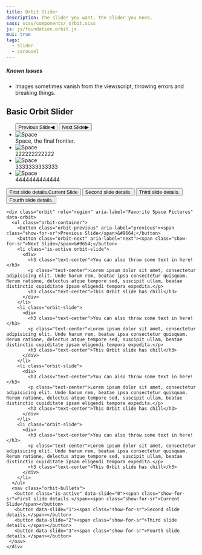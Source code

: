 ```yaml
---
title: Orbit Slider
description: The slider you want, the slider you need.
sass: scss/components/_orbit.scss
js: js/foundation.orbit.js
mui: true
tags:
  - slider
  - carousel
---
```


<div class="alert callout">
  <h5>Known Issues</h5>
  <ul>
    <li>Images sometimes vanish from the view/script, throwing errors and breaking things.</li>
 </ul>
</div>


## Basic Orbit Slider

<!-- ``` -->
<div class="orbit" role="region" aria-label="Favorite Nicolas Cage Pictures" data-orbit>
<!-- <div class="orbit-container" style='z-index: 5;'>
  <ul> -->
  <ul class="orbit-container">
    <button class="orbit-previous" aria-label="previous"><span class="show-for-sr">Previous Slide</span>&#9664;</button>
    <button class="orbit-next" aria-label="next"><span class="show-for-sr">Next Slide</span>&#9654;</button>
    <li class="is-active orbit-slide">
      <img class="orbit-image" src="assets/img/interchange/small.jpg" alt="Space">
      <figcaption class="orbit-caption">Space, the final frontier.</figcaption>
    </li>
    <li class="orbit-slide">
      <img class="orbit-image" src="http://placekitten.com/g/500/300" alt="Space">
      <figcaption class="orbit-caption">222222222222</figcaption>
    </li>
    <li class="orbit-slide">
      <img class="orbit-image" src="http://placekitten.com/g/600/300" alt="Space">
      <figcaption class="orbit-caption">3333333333333</figcaption>
    </li>
    <li class="orbit-slide">
      <img class="orbit-image" src="http://placekitten.com/g/700/300" alt="Space">
      <figcaption class="orbit-caption">4444444444444</figcaption>
    </li>
  </ul>
<!-- </div> -->
  <nav class="orbit-bullets">
   <button class="is-active" data-slide="0"><span class="show-for-sr">First slide details.</span><span class="show-for-sr">Current Slide</span></button>
   <button data-slide="1"><span class="show-for-sr">Second slide details.</span></button>
   <button data-slide="2"><span class="show-for-sr">Third slide details.</span></button>
   <button data-slide="3"><span class="show-for-sr">Fourth slide details.</span></button>
 </nav>
</div>
<!-- ``` -->

```html_example
<div class="orbit" role="region" aria-label="Favorite Space Pictures" data-orbit>
  <ul class="orbit-container">
    <button class="orbit-previous" aria-label="previous"><span class="show-for-sr">Previous Slide</span>&#9664;</button>
    <button class="orbit-next" aria-label="next"><span class="show-for-sr">Next Slide</span>&#9654;</button>
    <li class="is-active orbit-slide">
      <div>
        <h3 class="text-center">You can also throw some text in here!</h3>
        <p class="text-center">Lorem ipsum dolor sit amet, consectetur adipisicing elit. Unde harum rem, beatae ipsa consectetur quisquam. Rerum ratione, delectus atque tempore sed, suscipit ullam, beatae distinctio cupiditate ipsam eligendi tempora expedita.</p>
        <h3 class="text-center">This Orbit slide has chill</h3>
      </div>
    </li>
    <li class="orbit-slide">
      <div>
        <h3 class="text-center">You can also throw some text in here!</h3>
        <p class="text-center">Lorem ipsum dolor sit amet, consectetur adipisicing elit. Unde harum rem, beatae ipsa consectetur quisquam. Rerum ratione, delectus atque tempore sed, suscipit ullam, beatae distinctio cupiditate ipsam eligendi tempora expedita.</p>
        <h3 class="text-center">This Orbit slide has chill</h3>
      </div>
    </li>
    <li class="orbit-slide">
      <div>
        <h3 class="text-center">You can also throw some text in here!</h3>
        <p class="text-center">Lorem ipsum dolor sit amet, consectetur adipisicing elit. Unde harum rem, beatae ipsa consectetur quisquam. Rerum ratione, delectus atque tempore sed, suscipit ullam, beatae distinctio cupiditate ipsam eligendi tempora expedita.</p>
        <h3 class="text-center">This Orbit slide has chill</h3>
      </div>
    </li>
    <li class="orbit-slide">
      <div>
        <h3 class="text-center">You can also throw some text in here!</h3>
        <p class="text-center">Lorem ipsum dolor sit amet, consectetur adipisicing elit. Unde harum rem, beatae ipsa consectetur quisquam. Rerum ratione, delectus atque tempore sed, suscipit ullam, beatae distinctio cupiditate ipsam eligendi tempora expedita.</p>
        <h3 class="text-center">This Orbit slide has chill</h3>
      </div>
    </li>
  </ul>
  <nav class="orbit-bullets">
   <button class="is-active" data-slide="0"><span class="show-for-sr">First slide details.</span><span class="show-for-sr">Current Slide</span></button>
   <button data-slide="1"><span class="show-for-sr">Second slide details.</span></button>
   <button data-slide="2"><span class="show-for-sr">Third slide details.</span></button>
   <button data-slide="3"><span class="show-for-sr">Fourth slide details.</span></button>
 </nav>
</div>
```

